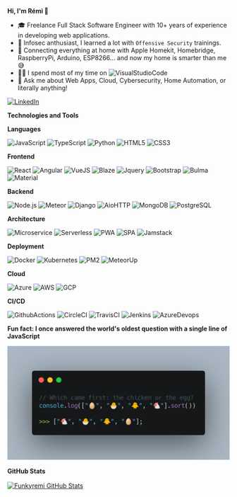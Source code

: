 **Hi, I'm Rémi 👋**

-   🎓 Freelance Full Stack Software Engineer with 10+ years of experience in developing web applications.
-   🚨 Infosec anthusiast, I learned a lot with `Offensive Security` trainings.
-   🏡 Connecting everything at home with Apple Homekit, Homebridge, RaspberryPi, Arduino, ESP8266... and now my home is smarter than me 😅
-   👨‍💻 I spend most of my time on ![VisualStudioCode](https://img.shields.io/badge/-VSCode-000000?style=flat&logo=visual-studio-code)
-   📨 Ask me about Web Apps, Cloud, Cybersecurity, Home Automation, or literally anything!

[![LinkedIn](https://img.shields.io/badge/-LinkedIn-0077B5?style=for-the-badge&logo=linkedin)](https://www.linkedin.com/in/remitesta/)

**Technologies and Tools**

**Languages**

![JavaScript](https://img.shields.io/badge/-JavaScript-000000?style=flat&logo=javascript)
![TypeScript](https://img.shields.io/badge/-TypeScript-000000?style=flat&logo=typescript)
![Python](https://img.shields.io/badge/-Python-000000?style=flat&logo=python)
![HTML5](https://img.shields.io/badge/-HTML5-000000?style=flat&logo=HTML5)
![CSS3](https://img.shields.io/badge/-CSS3-000000?style=flat&logo=CSS3)

**Frontend**

![React](https://img.shields.io/badge/-React-000000?style=flat&logo=react)
![Angular](https://img.shields.io/badge/-Angular-000000?style=flat&logo=angular)
![VueJS](https://img.shields.io/badge/-VueJS-000000?style=flat&logo=vue.js)
![Blaze](https://img.shields.io/badge/-Blaze-000000?style=flat&logo=blaze)
![Jquery](https://img.shields.io/badge/-Jquery-000000?style=flat&logo=jquery)
![Bootstrap](https://img.shields.io/badge/-Bootstrap-000000?style=flat&logo=bootstrap)
![Bulma](https://img.shields.io/badge/-Bulma-000000?style=flat&logo=bulma)
![Material](https://img.shields.io/badge/-Material-000000?style=flat&logo=material-ui)

**Backend**

![Node.js](https://img.shields.io/badge/-Node.js-000000?style=flat&logo=node.js)
![Meteor](https://img.shields.io/badge/-Meteor-000000?style=flat&logo=meteor)
![Django](https://img.shields.io/badge/-Django-000000?style=flat&logo=django)
![AioHTTP](https://img.shields.io/badge/-Aiohttp-000000?style=flat&logo=aiohttp)
![MongoDB](https://img.shields.io/badge/-Mongodb-000000?style=flat&logo=mongodb)
![PostgreSQL](https://img.shields.io/badge/-Postgresql-000000?style=flat&logo=postgresql)

**Architecture**

![Microservice](https://img.shields.io/badge/-Microservice-000000?style=flat&logo=microservice)
![Serverless](https://img.shields.io/badge/-Serverless-000000?style=flat&logo=serverless)
![PWA](https://img.shields.io/badge/-Progressive%20Web%20App-000000?style=flat&logo=pwa)
![SPA](https://img.shields.io/badge/-Single%20Page%20Application-000000?style=flat&logo=spa)
![Jamstack](https://img.shields.io/badge/-Jamstack-000000?style=flat&logo=jamstack)

**Deployment**

![Docker](https://img.shields.io/badge/-Docker-000000?style=flat&logo=docker)
![Kubernetes](https://img.shields.io/badge/-Kubernetes-000000?style=flat&logo=kubernetes)
![PM2](https://img.shields.io/badge/-PM2-000000?style=flat&logo=pm2)
![MeteorUp](https://img.shields.io/badge/-MeteorUp-000000?style=flat&logo=meteorup)

**Cloud**

![Azure](https://img.shields.io/badge/-Microsoft%20Azure-000000?style=flat&logo=microsoft-azure)
![AWS](https://img.shields.io/badge/-Amazon%20Web%20Services-000000?style=flat&logo=amazon-aws)
![GCP](https://img.shields.io/badge/-Google%20Cloud%20Platform-000000?style=flat&logo=google-cloud)

**CI/CD**

![GithubActions](https://img.shields.io/badge/-Github%20Actions-000000?style=flat&logo=github-actions)
![CircleCI](https://img.shields.io/badge/-CircleCI-000000?style=flat&logo=circleci)
![TravisCI](https://img.shields.io/badge/-TravisCI-000000?style=flat&logo=travis-ci)
![Jenkins](https://img.shields.io/badge/-Jenkins-000000?style=flat&logo=jenkins)
![AzureDevops](https://img.shields.io/badge/-AzureDevops-000000?style=flat&logo=azure-devops)

**Fun fact: I once answered the world's oldest question with a single line of JavaScript**

[![Code](https://github.com/funkyremi/funkyremi/raw/master/code.png)](https://github.com/funkyremi)

**GitHub Stats**

<a href="https://github.com/funkyremi/funkyremi">
  <img align="center" src="https://github-readme-stats.vercel.app/api?username=funkyremi&show_icons=true&line_height=27&count_private=true&title_color=ffffff&text_color=c9cacc&icon_color=2bbc8a&bg_color=1d1f21" alt="Funkyremi GitHub Stats" />
</a>
